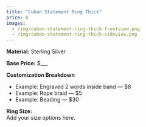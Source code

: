 ```yaml
---
title: "Cuban Statement Ring Thick"
price: 0
images:
  - /img/cuban-statement-ring-thick-frontview.png
  - /img/cuban-statement-ring-thick-sideview.png
---
```


**Material:** Sterling Silver  

**Base Price:** $___  

**Customization Breakdown**  
- Example: Engraved 2 words inside band — $8  
- Example: Rope braid — $5  
- Example: Beading — $30  

**Ring Size:**  
Add your size options here.  
